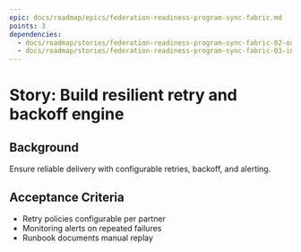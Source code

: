 ```yaml
---
epic: docs/roadmap/epics/federation-readiness-program-sync-fabric.md
points: 3
dependencies:
  - docs/roadmap/stories/federation-readiness-program-sync-fabric-02-outbound-service.md
  - docs/roadmap/stories/federation-readiness-program-sync-fabric-03-inbound-listener.md
---
```

# Story: Build resilient retry and backoff engine

## Background
Ensure reliable delivery with configurable retries, backoff, and alerting.

## Acceptance Criteria
- Retry policies configurable per partner
- Monitoring alerts on repeated failures
- Runbook documents manual replay
